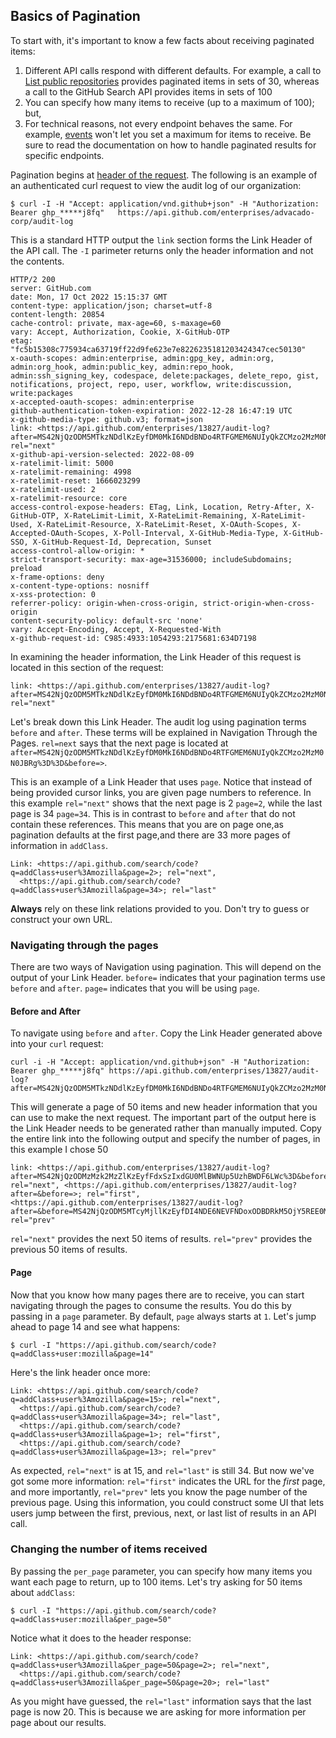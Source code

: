 ## Basics of Pagination

To start with, it's important to know a few facts about receiving paginated items:


1. Different API calls respond with different defaults. For example, a call to
[List public repositories](/rest/reference/repos#list-public-repositories)
provides paginated items in sets of 30, whereas a call to the GitHub Search API
provides items in sets of 100
2. You can specify how many items to receive (up to a maximum of 100); but,
3. For technical reasons, not every endpoint behaves the same. For example,
[events](/rest/reference/activity#events) won't let you set a maximum for items to receive.
Be sure to read the documentation on how to handle paginated results for specific endpoints.


Pagination begins at [header of the request](https://docs.github.com/en/rest/guides/getting-started-with-the-rest-api#about-the-response-code-and-headers). The following is an example of an authenticated curl request to view the audit log of our organization:

```shell 
$ curl -I -H "Accept: application/vnd.github+json" -H "Authorization: Bearer ghp_*****j8fq"   https://api.github.com/enterprises/advacado-corp/audit-log

```

This is a standard HTTP output the `link` section forms the Link Header of the API call. The `-I` parimeter returns only the header information and not the contents.

```
HTTP/2 200 
server: GitHub.com
date: Mon, 17 Oct 2022 15:15:37 GMT
content-type: application/json; charset=utf-8
content-length: 20854
cache-control: private, max-age=60, s-maxage=60
vary: Accept, Authorization, Cookie, X-GitHub-OTP
etag: "fc5b15308c775934ca63719ff22d9fe623e7e8226235181203424347cec50130"
x-oauth-scopes: admin:enterprise, admin:gpg_key, admin:org, admin:org_hook, admin:public_key, admin:repo_hook, admin:ssh_signing_key, codespace, delete:packages, delete_repo, gist, notifications, project, repo, user, workflow, write:discussion, write:packages
x-accepted-oauth-scopes: admin:enterprise
github-authentication-token-expiration: 2022-12-28 16:47:19 UTC
x-github-media-type: github.v3; format=json
link: <https://api.github.com/enterprises/13827/audit-log?after=MS42NjQzODM5MTkzNDdlKzEyfDM0MkI6NDdBNDo4RTFGMEM6NUIyQkZCMzo2MzM0N0JBRg%3D%3D&before=>; rel="next"
x-github-api-version-selected: 2022-08-09
x-ratelimit-limit: 5000
x-ratelimit-remaining: 4998
x-ratelimit-reset: 1666023299
x-ratelimit-used: 2
x-ratelimit-resource: core
access-control-expose-headers: ETag, Link, Location, Retry-After, X-GitHub-OTP, X-RateLimit-Limit, X-RateLimit-Remaining, X-RateLimit-Used, X-RateLimit-Resource, X-RateLimit-Reset, X-OAuth-Scopes, X-Accepted-OAuth-Scopes, X-Poll-Interval, X-GitHub-Media-Type, X-GitHub-SSO, X-GitHub-Request-Id, Deprecation, Sunset
access-control-allow-origin: *
strict-transport-security: max-age=31536000; includeSubdomains; preload
x-frame-options: deny
x-content-type-options: nosniff
x-xss-protection: 0
referrer-policy: origin-when-cross-origin, strict-origin-when-cross-origin
content-security-policy: default-src 'none'
vary: Accept-Encoding, Accept, X-Requested-With
x-github-request-id: C985:4933:1054293:2175681:634D7198
```

In examining the header information, the Link Header of this request is located in this section of the request:

```
link: <https://api.github.com/enterprises/13827/audit-log?after=MS42NjQzODM5MTkzNDdlKzEyfDM0MkI6NDdBNDo4RTFGMEM6NUIyQkZCMzo2MzM0N0JBRg%3D%3D&before=>; rel="next"
```

Let's break down this Link Header. The audit log using pagination terms `before` and `after`. These terms will be explained in Navigation Through the Pages. `rel=next` says that the next page is located at `after=MS42NjQzODM5MTkzNDdlKzEyfDM0MkI6NDdBNDo4RTFGMEM6NUIyQkZCMzo2MzM0N0JBRg%3D%3D&before=>`. 

This is an example of a Link Header that uses `page`. Notice that instead of being provided cursor links, you are given page numbers to reference. In this example `rel="next"` shows that the next page is 2 `page=2`, while the last page is 34 `page=34`. This is in contrast to `before` and `after` that do not contain these references. This means that you are on page one,as pagination defaults at the first page,and there are 33 more pages of information in `addClass`.

    Link: <https://api.github.com/search/code?q=addClass+user%3Amozilla&page=2>; rel="next",
      <https://api.github.com/search/code?q=addClass+user%3Amozilla&page=34>; rel="last"


**Always** rely on these link relations provided to you. Don't try to guess or construct your own URL.


### Navigating through the pages

There are two ways of Navigation using pagination. This will depend on the output of your Link Header. `before=` indicates that your pagination terms use `before` and `after`. `page=` indicates that you will be using `page`. 


#### Before and After

To navigate using `before` and `after`. Copy the Link Header generated above into your `curl` request:

```
curl -i -H "Accept: application/vnd.github+json" -H "Authorization: Bearer ghp_*****j8fq" https://api.github.com/enterprises/13827/audit-log?after=MS42NjQzODM5MTkzNDdlKzEyfDM0MkI6NDdBNDo4RTFGMEM6NUIyQkZCMzo2MzM0N0JBRg%3D%3D&before=>&per_page=50
```

This will generate a page of 50 items and new header information that you can use to make the next request. The important part of the output here is the Link Header needs to be generated rather than manually imputed. Copy the entire link into the following output and specify the number of pages, in this example I chose 50 

```
link: <https://api.github.com/enterprises/13827/audit-log?after=MS42NjQzODMzMzk2MzZlKzEyfFdxSzIxdGU0MlBWNUp5UzhBWDF6LWc%3D&before=>; rel="next", <https://api.github.com/enterprises/13827/audit-log?after=&before=>; rel="first", <https://api.github.com/enterprises/13827/audit-log?after=&before=MS42NjQzODM5MTcyMjllKzEyfDI4NDE6NEVFNDoxODBDRkM5OjY5REE0MzI6NjMzNDdCQUQ%3D>; rel="prev"
```

`rel="next"` provides the next 50 items of results.
`rel="prev"` provides the previous 50 items of results.

#### Page

Now that you know how many pages there are to receive, you can start navigating
through the pages to consume the results. You do this by passing in a `page`
parameter. By default, `page` always starts at `1`. Let's jump ahead to page 14
and see what happens:

```shell
$ curl -I "https://api.github.com/search/code?q=addClass+user:mozilla&page=14"
```

Here's the link header once more:

    Link: <https://api.github.com/search/code?q=addClass+user%3Amozilla&page=15>; rel="next",
      <https://api.github.com/search/code?q=addClass+user%3Amozilla&page=34>; rel="last",
      <https://api.github.com/search/code?q=addClass+user%3Amozilla&page=1>; rel="first",
      <https://api.github.com/search/code?q=addClass+user%3Amozilla&page=13>; rel="prev"

As expected, `rel="next"` is at 15, and `rel="last"` is still 34. But now we've
got some more information: `rel="first"` indicates the URL for the _first_ page,
and more importantly, `rel="prev"` lets you know the page number of the previous
page. Using this information, you could construct some UI that lets users jump
between the first, previous, next, or last list of results in an API call.

### Changing the number of items received

By passing the `per_page` parameter, you can specify how many items you want
each page to return, up to 100 items. Let's try asking for 50 items about `addClass`:

```shell
$ curl -I "https://api.github.com/search/code?q=addClass+user:mozilla&per_page=50"
```

Notice what it does to the header response:

    Link: <https://api.github.com/search/code?q=addClass+user%3Amozilla&per_page=50&page=2>; rel="next",
      <https://api.github.com/search/code?q=addClass+user%3Amozilla&per_page=50&page=20>; rel="last"

As you might have guessed, the `rel="last"` information says that the last page
is now 20. This is because we are asking for more information per page about
our results.



